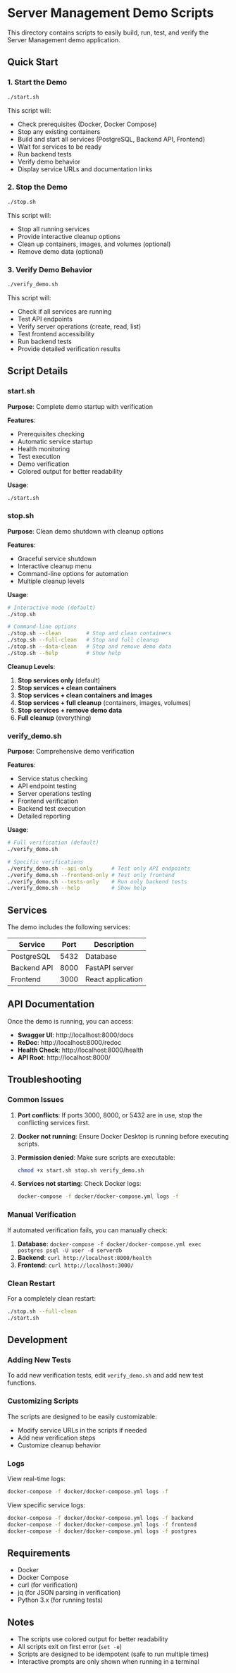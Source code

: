 # Server Management Demo Scripts

This directory contains scripts to easily build, run, test, and verify the Server Management demo application.

## Quick Start

### 1. Start the Demo
```bash
./start.sh
```

This script will:
- Check prerequisites (Docker, Docker Compose)
- Stop any existing containers
- Build and start all services (PostgreSQL, Backend API, Frontend)
- Wait for services to be ready
- Run backend tests
- Verify demo behavior
- Display service URLs and documentation links

### 2. Stop the Demo
```bash
./stop.sh
```

This script will:
- Stop all running services
- Provide interactive cleanup options
- Clean up containers, images, and volumes (optional)
- Remove demo data (optional)

### 3. Verify Demo Behavior
```bash
./verify_demo.sh
```

This script will:
- Check if all services are running
- Test API endpoints
- Verify server operations (create, read, list)
- Test frontend accessibility
- Run backend tests
- Provide detailed verification results

## Script Details

### start.sh
**Purpose**: Complete demo startup with verification

**Features**:
- Prerequisites checking
- Automatic service startup
- Health monitoring
- Test execution
- Demo verification
- Colored output for better readability

**Usage**:
```bash
./start.sh
```

### stop.sh
**Purpose**: Clean demo shutdown with cleanup options

**Features**:
- Graceful service shutdown
- Interactive cleanup menu
- Command-line options for automation
- Multiple cleanup levels

**Usage**:
```bash
# Interactive mode (default)
./stop.sh

# Command-line options
./stop.sh --clean        # Stop and clean containers
./stop.sh --full-clean   # Stop and full cleanup
./stop.sh --data-clean   # Stop and remove demo data
./stop.sh --help         # Show help
```

**Cleanup Levels**:
1. **Stop services only** (default)
2. **Stop services + clean containers**
3. **Stop services + clean containers and images**
4. **Stop services + full cleanup** (containers, images, volumes)
5. **Stop services + remove demo data**
6. **Full cleanup** (everything)

### verify_demo.sh
**Purpose**: Comprehensive demo verification

**Features**:
- Service status checking
- API endpoint testing
- Server operations testing
- Frontend verification
- Backend test execution
- Detailed reporting

**Usage**:
```bash
# Full verification (default)
./verify_demo.sh

# Specific verifications
./verify_demo.sh --api-only      # Test only API endpoints
./verify_demo.sh --frontend-only # Test only frontend
./verify_demo.sh --tests-only    # Run only backend tests
./verify_demo.sh --help          # Show help
```

## Services

The demo includes the following services:

| Service | Port | Description |
|---------|------|-------------|
| PostgreSQL | 5432 | Database |
| Backend API | 8000 | FastAPI server |
| Frontend | 3000 | React application |

## API Documentation

Once the demo is running, you can access:

- **Swagger UI**: http://localhost:8000/docs
- **ReDoc**: http://localhost:8000/redoc
- **Health Check**: http://localhost:8000/health
- **API Root**: http://localhost:8000/

## Troubleshooting

### Common Issues

1. **Port conflicts**: If ports 3000, 8000, or 5432 are in use, stop the conflicting services first.

2. **Docker not running**: Ensure Docker Desktop is running before executing scripts.

3. **Permission denied**: Make sure scripts are executable:
   ```bash
   chmod +x start.sh stop.sh verify_demo.sh
   ```

4. **Services not starting**: Check Docker logs:
   ```bash
   docker-compose -f docker/docker-compose.yml logs -f
   ```

### Manual Verification

If automated verification fails, you can manually check:

1. **Database**: `docker-compose -f docker/docker-compose.yml exec postgres psql -U user -d serverdb`
2. **Backend**: `curl http://localhost:8000/health`
3. **Frontend**: `curl http://localhost:3000/`

### Clean Restart

For a completely clean restart:
```bash
./stop.sh --full-clean
./start.sh
```

## Development

### Adding New Tests

To add new verification tests, edit `verify_demo.sh` and add new test functions.

### Customizing Scripts

The scripts are designed to be easily customizable:
- Modify service URLs in the scripts if needed
- Add new verification steps
- Customize cleanup behavior

### Logs

View real-time logs:
```bash
docker-compose -f docker/docker-compose.yml logs -f
```

View specific service logs:
```bash
docker-compose -f docker/docker-compose.yml logs -f backend
docker-compose -f docker/docker-compose.yml logs -f frontend
docker-compose -f docker/docker-compose.yml logs -f postgres
```

## Requirements

- Docker
- Docker Compose
- curl (for verification)
- jq (for JSON parsing in verification)
- Python 3.x (for running tests)

## Notes

- The scripts use colored output for better readability
- All scripts exit on first error (`set -e`)
- Scripts are designed to be idempotent (safe to run multiple times)
- Interactive prompts are only shown when running in a terminal 